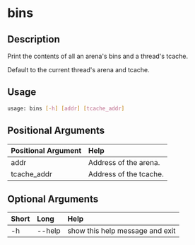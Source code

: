 <!-- THIS PART OF THIS FILE IS AUTOGENERATED. DO NOT MODIFY IT. See scripts/generate_docs.sh -->




# bins

## Description


Print the contents of all an arena's bins and a thread's tcache.

Default to the current thread's arena and tcache.
## Usage


```bash
usage: bins [-h] [addr] [tcache_addr]

```
## Positional Arguments

|Positional Argument|Help|
| :--- | :--- |
|addr|Address of the arena.|
|tcache_addr|Address of the tcache.|

## Optional Arguments

|Short|Long|Help|
| :--- | :--- | :--- |
|-h|--help|show this help message and exit|

<!-- END OF AUTOGENERATED PART. Do not modify this line or the line below, they mark the end of the auto-generated part of the file. If you want to extend the documentation in a way which cannot easily be done by adding to the command help description, write below the following line. -->
<!-- ------------\>8---- ----\>8---- ----\>8------------ -->
